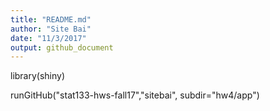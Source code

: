 ```yaml
---
title: "README.md"
author: "Site Bai"
date: "11/3/2017"
output: github_document
---
```


library(shiny)

runGitHub("stat133-hws-fall17","sitebai", subdir="hw4/app")

